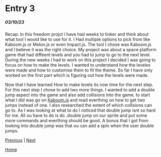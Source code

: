 # Entry 3
##### 03/10/23

Recap: In this freedom projct I have had weeks to tinker and think about what tool I would like to use for it. I Had multiple options to pick from like Kaboom.js or Melon.js or even Impact.js. The tool I chose was Kaboom.js and I believe it was the right choice. My project was about a  space platform game that had diffeent levels and you had to jump to go to the next level. During the new weeks I had to work on this project I decided I was going to focus on how to make the levels. I wanted to understand how the leveles were made and how to customise them to fit the theme. So far I have only worked on the first part which is figuring out how the levels were made.

Now that I have learned How to make levels its now time for the next step. For this next step I chose to add two more things. I wanted to add a double jump aspect into the game and also add collisions into the game. to start what I did was go on [Kaboom.js](https://kaboomjs.com/) and read everthing on how to get two jumps instead of one. I also researched the extent of which collisions can go to. As I was looking at what to do I noticed that double jump isnt so hard for me. All ou have to do is do .double jump on our sprite and put some more commands and everthing should be good. A bonus that I got from looking into double jump was that ou can add a spin when the user double jumps.

[Previous](entry02.md) | [Next](entry04.md)

[Home](../README.md)
